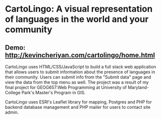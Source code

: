 # CartoLingo: A visual representation of languages in the world and your community

## Demo: http://kevincheriyan.com/cartolingo/home.html
CartoLingo uses HTML/CSS/JavaScript to build a full stack web application that allows users to submit information about the presence of 
languages in their community. Users can submit info from the "Submit data" page and view the data from the top menu as well. The project
was a result of my final project for GEOG657:Web Programming at University of Maryland- College Park's Master's Program in GIS.

CartoLingo uses ESRI's Leaflet library for mapping, Postgres and PHP for backend database management and PHP mailer for users to contact site admin. 
